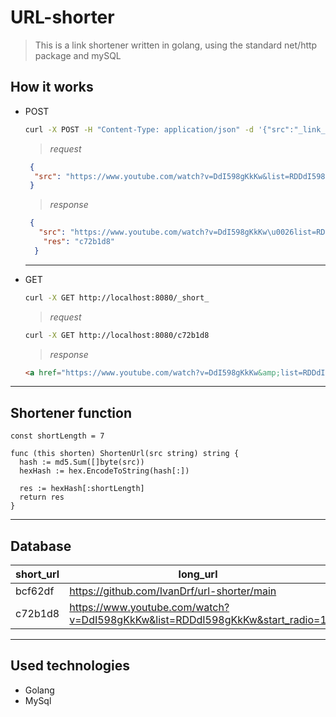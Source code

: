 # URL-shorter
> This is a link shortener written in golang, using the standard net/http package and mySQL

## How it works
- POST
  ```bash
  curl -X POST -H "Content-Type: application/json" -d '{"src":"_link_"}' http://localhost:8080/urls 
  ```
  
  > _request_
  ```json
   {
    "src": "https://www.youtube.com/watch?v=DdI598gKkKw&list=RDDdI598gKkKw&start_radio=1"
   }
  ```
 
  > _response_
  ```json
   {
     "src": "https://www.youtube.com/watch?v=DdI598gKkKw\u0026list=RDDdI598gKkKw\u0026start_radio=1",
      "res": "c72b1d8"
    }
  ```

  ***

- GET
   ```bash
   curl -X GET http://localhost:8080/_short_
   ```

   > _request_

   ```bash
   curl -X GET http://localhost:8080/c72b1d8
   ```

   > _response_

  ```html
  <a href="https://www.youtube.com/watch?v=DdI598gKkKw&amp;list=RDDdI598gKkKw&amp;start_radio=1">Found</a>.
  ```

***

## Shortener function
  ```golang
const shortLength = 7

func (this shorten) ShortenUrl(src string) string {
	hash := md5.Sum([]byte(src))
	hexHash := hex.EncodeToString(hash[:])

	res := hexHash[:shortLength]
	return res
}
  ```
  
***

## Database
| short_url | long_url                                                                     |
|-----------|------------------------------------------------------------------------------|
| bcf62df   | https://github.com/IvanDrf/url-shorter/main                                  |
| c72b1d8   | https://www.youtube.com/watch?v=DdI598gKkKw&list=RDDdI598gKkKw&start_radio=1 |
 

***

## Used technologies
- Golang 
- MySql
